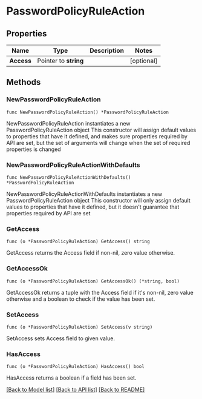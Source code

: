 # PasswordPolicyRuleAction

## Properties

Name | Type | Description | Notes
------------ | ------------- | ------------- | -------------
**Access** | Pointer to **string** |  | [optional] 

## Methods

### NewPasswordPolicyRuleAction

`func NewPasswordPolicyRuleAction() *PasswordPolicyRuleAction`

NewPasswordPolicyRuleAction instantiates a new PasswordPolicyRuleAction object
This constructor will assign default values to properties that have it defined,
and makes sure properties required by API are set, but the set of arguments
will change when the set of required properties is changed

### NewPasswordPolicyRuleActionWithDefaults

`func NewPasswordPolicyRuleActionWithDefaults() *PasswordPolicyRuleAction`

NewPasswordPolicyRuleActionWithDefaults instantiates a new PasswordPolicyRuleAction object
This constructor will only assign default values to properties that have it defined,
but it doesn't guarantee that properties required by API are set

### GetAccess

`func (o *PasswordPolicyRuleAction) GetAccess() string`

GetAccess returns the Access field if non-nil, zero value otherwise.

### GetAccessOk

`func (o *PasswordPolicyRuleAction) GetAccessOk() (*string, bool)`

GetAccessOk returns a tuple with the Access field if it's non-nil, zero value otherwise
and a boolean to check if the value has been set.

### SetAccess

`func (o *PasswordPolicyRuleAction) SetAccess(v string)`

SetAccess sets Access field to given value.

### HasAccess

`func (o *PasswordPolicyRuleAction) HasAccess() bool`

HasAccess returns a boolean if a field has been set.


[[Back to Model list]](../README.md#documentation-for-models) [[Back to API list]](../README.md#documentation-for-api-endpoints) [[Back to README]](../README.md)



